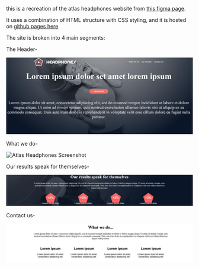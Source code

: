 this is a recreation of the atlas headphones website from [this figma page](https://www.figma.com/design/FfnVADRC9xgI3yiZliTBYZ/Holberton-School---Headphone-company?node-id=0-1&p=f).

It uses a combination of HTML structure with CSS styling, and it is hosted on [github pages here](insert-link) 

The site is broken into 4 main segments:

The Header-

![Atlas Headphones Screenshot](images/screenshots/header.png)

What we do-

![Atlas Headphones Screenshot](images/screenshots/what%20we%20do.png.)

Our results speak for themselves-

![Atlas Headphones Screenshot](images/screenshots/our%20results%20speak%20for%20themselves.png)

Contact us-

![Atlas Headphones Screenshot](images/screenshots/what%20we%20do.png)

